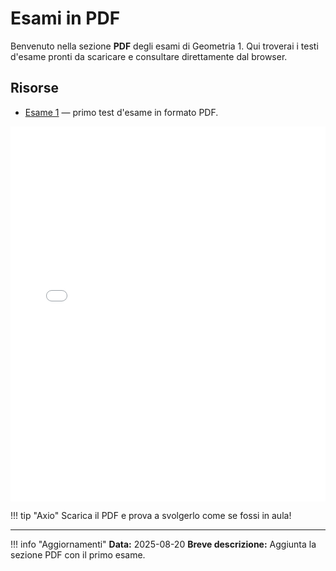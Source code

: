 <!-- Changelog: creata la sezione PDF per gli esami. -->

# Esami in PDF

Benvenuto nella sezione **PDF** degli esami di Geometria 1. Qui troverai i testi d'esame pronti da scaricare e consultare direttamente dal browser.

## Risorse

- [Esame 1](esame1.pdf) — primo test d'esame in formato PDF.

<embed src="esame1.pdf" type="application/pdf" width="100%" height="600px" />

!!! tip "Axio"
    Scarica il PDF e prova a svolgerlo come se fossi in aula!

---

!!! info "Aggiornamenti"
    **Data:** 2025-08-20
    **Breve descrizione:** Aggiunta la sezione PDF con il primo esame.
